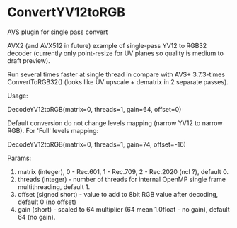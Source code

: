 # ConvertYV12toRGB
AVS plugin for single pass convert

AVX2 (and AVX512 in future) example of single-pass YV12 to RGB32 decoder (currently only point-resize for UV planes so quality is medium to draft preview).

Run several times faster at single thread in compare with AVS+ 3.7.3-times ConvertToRGB32() (looks like UV upscale + dematrix in 2 separate passes).

Usage:

DecodeYV12toRGB(matrix=0, threads=1, gain=64, offset=0)

Default conversion do not change levels mapping (narrow YV12 to narrow RGB). For 'Full' levels mapping:

DecodeYV12toRGB(matrix=0, threads=1, gain=74, offset=-16)

Params:
1. matrix (integer), 0 - Rec.601, 1 - Rec.709, 2 - Rec.2020 (ncl ?), default 0.
2. threads (integer) - number of threads for internal OpenMP single frame multithreading, default 1.
3. offset (signed short) - value to add to 8bit RGB value after decoding, default 0 (no offset)
4. gain (short) - scaled to 64 multiplier (64 mean 1.0float - no gain), default 64 (no gain).

